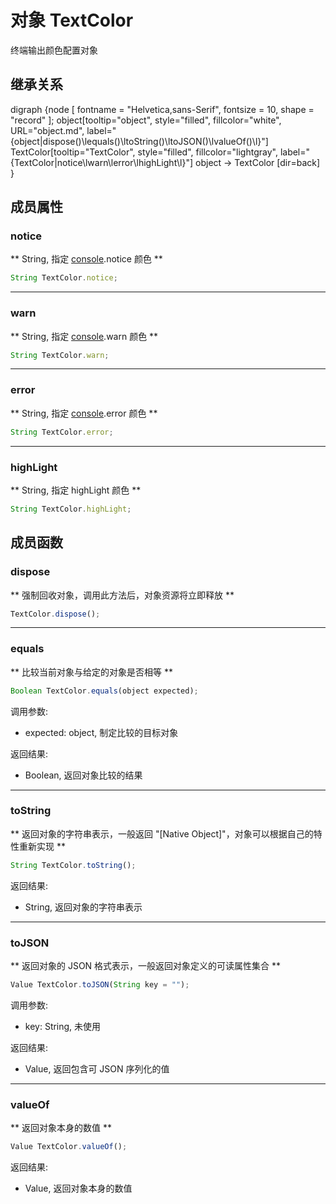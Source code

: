 # 对象 TextColor
终端输出颜色配置对象

## 继承关系
<dot>digraph {node [ fontname = "Helvetica,sans-Serif", fontsize = 10, shape = "record" ];
object[tooltip="object", style="filled", fillcolor="white", URL="object.md", label="{object|dispose()\lequals()\ltoString()\ltoJSON()\lvalueOf()\l}"]
TextColor[tooltip="TextColor", style="filled", fillcolor="lightgray", label="{TextColor|notice\lwarn\lerror\lhighLight\l}"]
object -> TextColor [dir=back]
}</dot>

## 成员属性
        
### notice
** String, 指定 [console](../../module/ifs/console.md).notice 颜色 **

```JavaScript
String TextColor.notice;
```

--------------------------
### warn
** String, 指定 [console](../../module/ifs/console.md).warn 颜色 **

```JavaScript
String TextColor.warn;
```

--------------------------
### error
** String, 指定 [console](../../module/ifs/console.md).error 颜色 **

```JavaScript
String TextColor.error;
```

--------------------------
### highLight
** String, 指定 highLight 颜色 **

```JavaScript
String TextColor.highLight;
```

## 成员函数
        
### dispose
** 强制回收对象，调用此方法后，对象资源将立即释放 **

```JavaScript
TextColor.dispose();
```

--------------------------
### equals
** 比较当前对象与给定的对象是否相等 **

```JavaScript
Boolean TextColor.equals(object expected);
```

调用参数:
* expected: object, 制定比较的目标对象

返回结果:
* Boolean, 返回对象比较的结果

--------------------------
### toString
** 返回对象的字符串表示，一般返回 "[Native Object]"，对象可以根据自己的特性重新实现 **

```JavaScript
String TextColor.toString();
```

返回结果:
* String, 返回对象的字符串表示

--------------------------
### toJSON
** 返回对象的 JSON 格式表示，一般返回对象定义的可读属性集合 **

```JavaScript
Value TextColor.toJSON(String key = "");
```

调用参数:
* key: String, 未使用

返回结果:
* Value, 返回包含可 JSON 序列化的值

--------------------------
### valueOf
** 返回对象本身的数值 **

```JavaScript
Value TextColor.valueOf();
```

返回结果:
* Value, 返回对象本身的数值


